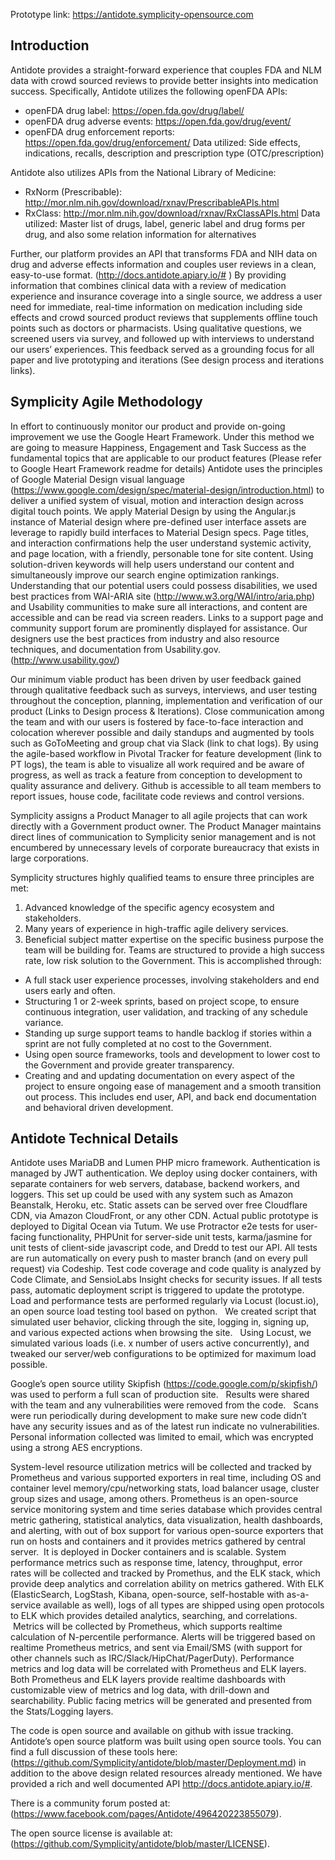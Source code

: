 Prototype link: https://antidote.symplicity-opensource.com

## Introduction
Antidote provides a straight-forward experience that couples FDA and NLM data with crowd sourced reviews to provide better insights into medication success.  Specifically, Antidote utilizes the following openFDA APIs:
* openFDA drug label: https://open.fda.gov/drug/label/
* openFDA drug adverse events: https://open.fda.gov/drug/event/
* openFDA drug enforcement reports: https://open.fda.gov/drug/enforcement/
Data utilized: Side effects, indications, recalls, description and prescription type (OTC/prescription)

Antidote also utilizes APIs from the National Library of Medicine:
* RxNorm (Prescribable): http://mor.nlm.nih.gov/download/rxnav/PrescribableAPIs.html 
* RxClass: http://mor.nlm.nih.gov/download/rxnav/RxClassAPIs.html
Data utilized:  Master list of drugs, label, generic label and drug forms per drug, and also some relation information for alternatives

Further, our platform provides an API that transforms FDA and NIH data on drug and adverse effects information and couples user reviews in a clean, easy-to-use format.  (http://docs.antidote.apiary.io/# ) By providing information that combines clinical data with a review of medication experience and insurance coverage into a single source, we address a user need for immediate, real-time information on medication including side effects and crowd sourced product reviews that supplements offline touch points such as doctors or pharmacists.  Using qualitative questions, we screened users via survey, and followed up with interviews to understand our users’ experiences.  This feedback served as a grounding focus for all paper and live prototyping and iterations (See design process and iterations links).  

## Symplicity Agile Methodology
In effort to continuously monitor our product and provide on-going improvement we use the Google Heart Framework. Under this method we are going to measure Happiness, Engagement and Task Success as the fundamental topics that are applicable to our product features (Please refer to Google Heart Framework readme for details)
Antidote uses the principles of Google Material Design visual language (https://www.google.com/design/spec/material-design/introduction.html) to deliver a unified system of visual, motion and interaction design across digital touch points. We apply Material Design by using the Angular.js instance of Material design where pre-defined user interface assets are leverage to rapidly build interfaces to Material Design specs.  Page titles, and interaction confirmations help the user understand systemic activity, and page location, with a friendly, personable tone for site content.  Using solution-driven keywords will help users understand our content and simultaneously improve our search engine optimization rankings.  Understanding that our potential users could possess disabilities, we used best practices from WAI-ARIA site (http://www.w3.org/WAI/intro/aria.php) and Usability communities to make sure all interactions, and content are accessible and can be read via screen readers. Links to a support page and community support forum are prominently displayed for assistance.  Our designers use the best practices from industry and also resource techniques, and documentation from Usability.gov. (http://www.usability.gov/)

Our minimum viable product has been driven by user feedback gained through qualitative feedback such as surveys, interviews, and user testing throughout the conception, planning, implementation and verification of our product (Links to Design process & Iterations). Close communication among the team and with our users is fostered by face-to-face interaction and colocation wherever possible and daily standups and augmented by tools such as GoToMeeting and group chat via Slack (link to chat logs). By using the agile-based workflow in Pivotal Tracker for feature development (link to PT logs), the team is able to visualize all work required and be aware of progress, as well as track a feature from conception to development to quality assurance and delivery. Github is accessible to all team members to report issues, house code, facilitate code reviews and control versions.

Symplicity assigns a Product Manager to all agile projects that can work directly with a Government product owner. The Product Manager maintains direct lines of communication to Symplicity senior management and is not encumbered by unnecessary levels of corporate bureaucracy that exists in large corporations.

Symplicity structures highly qualified teams to ensure three principles are met:
1) Advanced knowledge of the specific agency ecosystem and stakeholders.
2) Many years of experience in high-traffic agile delivery services.
3) Beneficial subject matter expertise on the specific business purpose the team will be building for.
Teams are structured to provide a high success rate, low risk solution to the Government. This is accomplished through:
* A full stack user experience processes, involving stakeholders and end users early and often.
* Structuring 1 or 2-week sprints, based on project scope, to ensure continuous integration, user validation, and tracking of any schedule variance.
* Standing up surge support teams to handle backlog if stories within a sprint are not fully completed at no cost to the Government.
* Using open source frameworks, tools and development to lower cost to the Government and provide greater transparency.
* Creating and and updating documentation on every aspect of the project to ensure ongoing ease of management and a smooth transition out process. This includes end user, API, and back end documentation and behavioral driven development.

## Antidote Technical Details
Antidote uses MariaDB and Lumen PHP micro framework. Authentication is managed by JWT authentication. We deploy using docker containers, with separate containers for web servers, database, backend workers, and loggers. This set up could be used with any system such as Amazon Beanstalk, Heroku, etc. Static assets can be served over free Cloudflare CDN, via Amazon CloudFront, or any other CDN. Actual public prototype is deployed to Digital Ocean via Tutum.
We use Protractor e2e tests for user-facing functionality, PHPUnit for server-side unit tests, karma/jasmine for unit tests of client-side javascript code, and Dredd to test our API. All tests are run automatically on every push to master branch (and on every pull request) via Codeship. Test code coverage and code quality is analyzed by Code Climate, and SensioLabs Insight checks for security issues. If all tests pass, automatic deployment script is triggered to update the prototype. Load and performance tests are performed regularly via Locust (locust.io), an open source load testing tool based on python.   We created script that simulated user behavior, clicking through the site, logging in, signing up, and various expected actions when browsing the site.   Using Locust, we simulated various loads (i.e. x number of users active concurrently), and tweaked our server/web configurations to be optimized for maximum load possible.  

Google’s open source utility Skipfish (https://code.google.com/p/skipfish/) was used to perform a full scan of production site.   Results were shared with the team and any vulnerabilities were removed from the code.   Scans were run periodically during development to make sure new code didn’t have any security issues and as of the latest run indicate no vulnerabilities.  Personal information collected was limited to email, which was encrypted using a strong AES encryptions.

System-level resource utilization metrics will be collected and tracked by Prometheus and various supported exporters in real time, including OS and container level memory/cpu/networking stats, load balancer usage, cluster group sizes and usage, among others.  Prometheus is an open-source service monitoring system and time series database which provides central metric gathering, statistical analytics, data visualization, health dashboards, and alerting, with out of box support for various open-source exporters that run on hosts and containers and it provides metrics gathered by central server.  It is deployed in Docker containers and is scalable.  System performance metrics such as response time, latency, throughput, error rates will be collected and tracked by Promethus, and the ELK stack, which provide deep analytics and correlation ability on metrics gathered.  With ELK (ElasticSearch, LogStash, Kibana, open-source, self-hostable with as-a-service available as well), logs of all types are shipped using open protocols to ELK which provides detailed analytics, searching, and correlations.  Metrics will be collected by Prometheus, which supports realtime calculation of N-percentile performance.  Alerts will be triggered based on realtime Prometheus metrics, and sent via Email/SMS (with support for other channels such as IRC/Slack/HipChat/PagerDuty). Performance metrics and log data will be correlated with Prometheus and ELK layers.  Both Prometheus and ELK layers provide realtime dashboards with customizable view of metrics and log data, with drill-down and searchability.  Public facing metrics will be generated and presented from the Stats/Logging layers. 

The code is open source and available on github with issue tracking. Antidote’s open source platform was built using open source tools. You can find a full discussion of these tools here: (https://github.com/Symplicity/antidote/blob/master/Deployment.md) in addition to the above design related resources already mentioned.  We have provided a rich and well documented API http://docs.antidote.apiary.io/#.  

There is a community forum posted at: (https://www.facebook.com/pages/Antidote/496420223855079). 

The open source license is available at: (https://github.com/Symplicity/antidote/blob/master/LICENSE).
